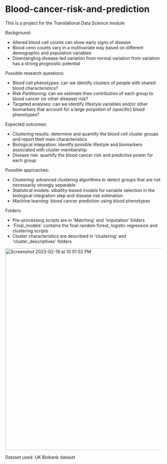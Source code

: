 # Blood-cancer-risk-and-prediction
This is a project for the Translational Data Science module

Background:
- Altered blood cell counts can show early signs of disease
- Blood cenn counts vary in a multivariate way based on different demographic and population variables 
- Disentangling disease-led variation from normal variation from variation has a strong prognostic potential 


Possible research questions: 
- Blood cell phenotypes: can we identify clusters of people with shared blood characteristics?
- Risk Partitioning: can we estimate thee contribution of each group to blood cancer (or other disease) risk?
- Targeted analyses: can we identify lifestyle variables and/or other biomarkers that account for a large porpotion of (specific) blood phenotypes?


Expected outcomes: 
- Clustering results: determine and quantify the blood cell cluster groups and report theit main characteristics
- Biological integration: idenitfy possible lifestyle and biomarkers associated with cluster membership
- Disease risk: quantify the blood cancer risk and predictive power for each group


Possible approaches:
- Clustering: advanced clustering algorithms to detect groups that are not necessarily strongly separable
- Statistical models: stbaility-based models for variable selection in the biological integration step and disease risk estimation
- Machine learning: blood cancer prediction using blood phenotypes

Folders:
- Pre-processing scripts are in 'Matching' and 'imputation' folders
- 'Final_models' contains the final random forest, logistic regression and clustering scripts
- Cluster characteristics are described in 'clustering' and 'cluster_descriptives' folders

<img width="648" alt="Screenshot 2023-02-19 at 10 01 02 PM" src="https://user-images.githubusercontent.com/111628669/219977741-8ae477e1-973a-4af8-bbf7-0b99954e5ba3.png">

Dataset used: UK Biobank dataset
